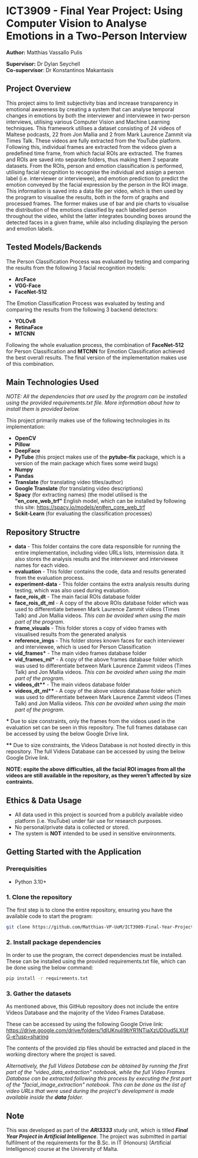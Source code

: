 # ICT3909 - Final Year Project: Using Computer Vision to Analyse Emotions in a Two-Person Interview

**Author:** Matthias Vassallo Pulis

**Supervisor:** Dr Dylan Seychell
<br>
**Co-supervisor**: Dr Konstantinos Makantasis

## Project Overview
This project aims to limit subjectivity bias and increase transparency in emotional awareness by creating a system that can analyse temporal changes in emotions by both the interviewer and interviewee in two-person interviews, utilising various Computer Vision and Machine Learning techniques. This framework utilises a dataset consisting of 24 videos of Maltese podcasts, 22 from Jon Mallia and 2 from Mark Laurence Zammit via Times Talk. These videos are fully extracted from the YouTube platform. Following this, individual frames are extracted from the videos given a predefined time frame, from which facial ROIs are extracted. The frames and ROIs are saved into separate folders, thus making them 2 separate datasets. From the ROIs, person and emotion classification is performed, utilising facial recognition to recognise the individual and assign a person label (i.e. interviewer or interviewee), and emotion prediction to predict the emotion conveyed by the facial expression by the person in the ROI image. This information is saved into a data file per video, which is then used by the program to visualise the results, both in the form of graphs and processed frames. The former makes use of bar and pie charts to visualise the distribution of the emotions classified by each labelled person throughout the video, whilst the latter integrates bounding boxes around the detected faces in a given frame, while also including displaying the person and emotion labels.

## Tested Models/Backends

The Person Classification Process was evaluated by testing and comparing the results from the following 3 facial recognition models:
- **ArcFace**
- **VGG-Face**
- **FaceNet-512**

The Emotion Classification Process was evaluated by testing and comparing the results from the following 3 backend detectors:
- **YOLOv8**
- **RetinaFace**
- **MTCNN**

Following the whole evaluation process, the combination of **FaceNet-512** for Person Classification and **MTCNN** for Emotion Classification achieved the best overall results. The final version of the implementation makes use of this combination.

## Main Technologies Used

<i>NOTE: All the dependencies that are used by the program can be installed using the provided requirements.txt file. More information about how to install them is provided below.</i>

This project primarily makes use of the following technologies in its implementation:
- **OpenCV**
- **Pillow**
- **DeepFace**
- **PyTube** (this project makes use of the **pytube-fix** package, which is a version of the main package which fixes some weird bugs)
- **Numpy**
- **Pandas**
- **Translate** (for translating video titles/author)
- **Google Translate** (for translating video descriptions)
- **Spacy** (for extracting names) (the model utilised is the **"en_core_web_trf"** English model, which can be installed by following this site: https://spacy.io/models/en#en_core_web_trf
- **Sckit-Learn** (for evaluating the classification processes)

## Repository Structre

- **data** - This folder contains the core data responsible for running the entire implementation, including video URLs lists, intermission data. It also stores the analysis results and the interviewer and interviewee names for each video.
- **evaluation** - This folder contains the code, data and results generated from the evaluation process.
- **experiment-data** - This folder contains the extra analysis results during testing, which was also used during evaluation.
- **face_rois_dt** - The main facial ROIs database folder
- **face_rois_dt_ml** - A copy of the above ROIs database folder which was used to differentiate between Mark Laurence Zammit videos (Times Talk) and Jon Mallia videos. <i>This can be avoided when using the main part of the program</i>.
- **frame_visuals** - This folder stores a copy of video frames with visualised results from the generated analysis
- **reference_imgs** - This folder stores known faces for each interviewer and interviewee, which is used for Person Classification
- <b>vid_frames*</b> - The main video frames database folder
- <b>vid_frames_ml*</b> - A copy of the above frames database folder which was used to differentiate between Mark Laurence Zammit videos (Times Talk) and Jon Mallia videos. <i>This can be avoided when using the main part of the program</i>.
- <b>videos_dt**</b> - The main videos database folder
- <b>videos_dt_ml**</b> - A copy of the above videos database folder which was used to differentiate between Mark Laurence Zammit videos (Times Talk) and Jon Mallia videos. <i>This can be avoided when using the main part of the program</i>.

<b>*</b> Due to size constraints, only the frames from the videos used in the evaluation set can be seen in this repository. The full frames database can be accessed by using the below Google Drive link.

<b>**</b> Due to size constraints, the Videos Database is not hosted directly in this repository. The full Videos Database can be accessed by using the below Google Drive link.

**NOTE: espite the above difficulties, all the facial ROI images from all the videos are still available in the repository, as they weren't affected by size contraints.**

## Ethics & Data Usage

- All data used in this project is sourced from a publicly available video platform (i.e. YouTube) under fair use for research purposes.
- No personal/private data is collected or stored.
- The system is **NOT** intended to be used in sensitive environments.

## Getting Started with the Application

### Prerequisities
- Python 3.10+

### 1. Clone the repository
The first step is to clone the entire repository, ensuring you have the available code to start the program:

```bash
git clone https://github.com/Matthias-VP-UoM/ICT3909-Final-Year-Project.git
```

### 2. Install package dependencies
In order to use the program, the correct dependencies must be installed. These can be installed using the provided requirements.txt file, which can be done using the below command:

```bash
pip install -r requirements.txt
```

### 3. Gather the datasets
As mentioned above, this GitHub repository does not include the entire Videos Database and the majority of the Video Frames Database.

These can be accessed by using the following Google Drive link: https://drive.google.com/drive/folders/1dIUKnuIl9bYR1NTiaXzUD0ud5LXUfG-e?usp=sharing

The contents of the provided zip files should be extracted and placed in the working directory where the project is saved.

<i>Alternatively, the full Videos Database can be obtained by running the first part of the "video_data_extraction" notebook, while the full Video Frames Database can be extracted following this process by executing the first part of the "facial_image_extraction" notebook. This can be done as the list of video URLs that were used during the project's development is made available inside the **data** folder.</i>

## Note

This was developed as part of the <b><i>ARI3333</i></b> study unit, which is titled <b><i>Final Year Project in Artificial Intelligence</i></b>. The project was submitted in partial fulfilment of the requirements for the B.Sc. in IT (Honours) (Artificial Intelligence) course at the University of Malta.
